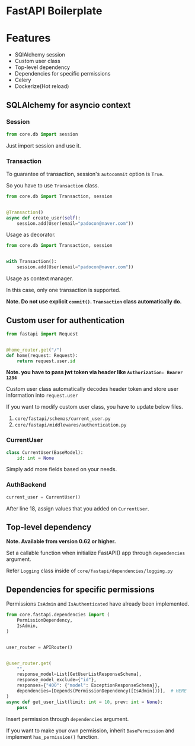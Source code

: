 # FastAPI Boilerplate

# Features
- SQlAlchemy session
- Custom user class
- Top-level dependency
- Dependencies for specific permissions
- Celery
- Dockerize(Hot reload)

## SQLAlchemy for asyncio context

### Session
```python
from core.db import session
```
Just import session and use it.

### Transaction

To guarantee of transaction, session's `autocommit` option is `True`.

So you have to use `Transaction` class.

```python
from core.db import Transaction, session


@Transaction()
async def create_user(self):
    session.add(User(email="padocon@naver.com"))
```
Usage as decorator.
```python
from core.db import Transaction, session


with Transaction():
    session.add(User(email="padocon@naver.com"))
```
Usage as context manager.

In this case, only one transaction is supported.

**Note. Do not use explicit `commit()`. `Transaction` class automatically do.**

## Custom user for authentication

```python
from fastapi import Request


@home_router.get("/")
def home(request: Request):
    return request.user.id
```

**Note. you have to pass jwt token via header like `Authorization: Bearer 1234`**

Custom user class automatically decodes header token and store user information into `request.user`

If you want to modify custom user class, you have to update below files.

1. `core/fastapi/schemas/current_user.py`
2. `core/fastapi/middlewares/authentication.py`

### CurrentUser

```python
class CurrentUser(BaseModel):
    id: int = None
```

Simply add more fields based on your needs.

### AuthBackend

```python
current_user = CurrentUser()
```

After line 18, assign values that you added on `CurrentUser`.

## Top-level dependency

**Note. Available from version 0.62 or higher.**

Set a callable function when initialize FastAPI() app through `dependencies` argument.

Refer `Logging` class inside of `core/fastapi/dependencies/logging.py` 

## Dependencies for specific permissions

Permissions `IsAdmin` and `IsAuthenticated` have already been implemented.
 
```python
from core.fastapi.dependencies import (
    PermissionDependency,
    IsAdmin,
)


user_router = APIRouter()


@user_router.get(
    "",
    response_model=List[GetUserListResponseSchema],
    response_model_exclude={"id"},
    responses={"400": {"model": ExceptionResponseSchema}},
    dependencies=[Depends(PermissionDependency([IsAdmin]))],  # HERE
)
async def get_user_list(limit: int = 10, prev: int = None):
    pass
```
Insert permission through `dependencies` argument.

If you want to make your own permission, inherit `BasePermission` and implement `has_permission()` function.
